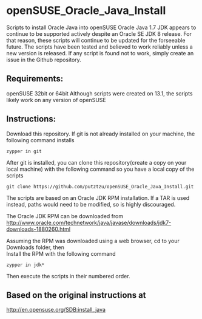 openSUSE_Oracle_Java_Install
============================
Scripts to install Oracle Java into openSUSE
Oracle Java 1.7 JDK appears to continue to be supported actively despite an Oracle SE JDK 8 release. For that reason, these scripts will continue to be updated for the forseeable future. The scripts have been tested and believed to work reliably unless a new version is released. If any script is found not to work, simply create an issue in the Github repository.

Requirements:
-------------
openSUSE 32bit or 64bit
Although scripts were created on 13.1, the scripts likely work on any version of openSUSE

Instructions:
-------------
Download this repository. If git is not already installed on your machine, the following command installs

    zypper in git

After git is installed, you can clone this repository(create a copy on your local machine) with the following command so you have a local copy of the scripts

    git clone https://github.com/putztzu/openSUSE_Oracle_Java_Install.git

The scripts are based on an Oracle JDK RPM installation. If a TAR is used instead, paths would need to be modified, so is highly discouraged.


The Oracle JDK RPM can be downloaded from 
http://www.oracle.com/technetwork/java/javase/downloads/jdk7-downloads-1880260.html

Assuming the RPM was downloaded using a web browser, cd to your Downloads folder, then<br />
Install the RPM with the following command

    zypper in jdk*

Then execute the scripts in their numbered order.

Based on the original instructions at
-------------------------------------
http://en.opensuse.org/SDB:install_java






